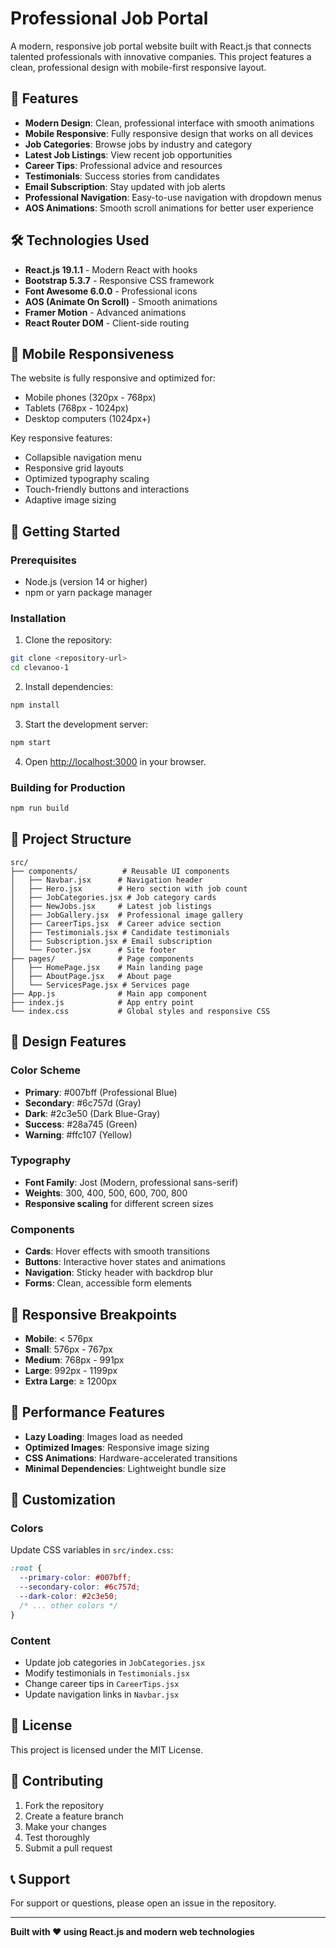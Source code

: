 # Professional Job Portal

A modern, responsive job portal website built with React.js that connects talented professionals with innovative companies. This project features a clean, professional design with mobile-first responsive layout.

## 🚀 Features

- **Modern Design**: Clean, professional interface with smooth animations
- **Mobile Responsive**: Fully responsive design that works on all devices
- **Job Categories**: Browse jobs by industry and category
- **Latest Job Listings**: View recent job opportunities
- **Career Tips**: Professional advice and resources
- **Testimonials**: Success stories from candidates
- **Email Subscription**: Stay updated with job alerts
- **Professional Navigation**: Easy-to-use navigation with dropdown menus
- **AOS Animations**: Smooth scroll animations for better user experience

## 🛠️ Technologies Used

- **React.js 19.1.1** - Modern React with hooks
- **Bootstrap 5.3.7** - Responsive CSS framework
- **Font Awesome 6.0.0** - Professional icons
- **AOS (Animate On Scroll)** - Smooth animations
- **Framer Motion** - Advanced animations
- **React Router DOM** - Client-side routing

## 📱 Mobile Responsiveness

The website is fully responsive and optimized for:
- Mobile phones (320px - 768px)
- Tablets (768px - 1024px)
- Desktop computers (1024px+)

Key responsive features:
- Collapsible navigation menu
- Responsive grid layouts
- Optimized typography scaling
- Touch-friendly buttons and interactions
- Adaptive image sizing

## 🚀 Getting Started

### Prerequisites

- Node.js (version 14 or higher)
- npm or yarn package manager

### Installation

1. Clone the repository:
```bash
git clone <repository-url>
cd clevanoo-1
```

2. Install dependencies:
```bash
npm install
```

3. Start the development server:
```bash
npm start
```

4. Open [http://localhost:3000](http://localhost:3000) in your browser.

### Building for Production

```bash
npm run build
```

## 📁 Project Structure

```
src/
├── components/          # Reusable UI components
│   ├── Navbar.jsx      # Navigation header
│   ├── Hero.jsx        # Hero section with job count
│   ├── JobCategories.jsx # Job category cards
│   ├── NewJobs.jsx     # Latest job listings
│   ├── JobGallery.jsx  # Professional image gallery
│   ├── CareerTips.jsx  # Career advice section
│   ├── Testimonials.jsx # Candidate testimonials
│   ├── Subscription.jsx # Email subscription
│   └── Footer.jsx      # Site footer
├── pages/              # Page components
│   ├── HomePage.jsx    # Main landing page
│   ├── AboutPage.jsx   # About page
│   └── ServicesPage.jsx # Services page
├── App.js              # Main app component
├── index.js            # App entry point
└── index.css           # Global styles and responsive CSS
```

## 🎨 Design Features

### Color Scheme
- **Primary**: #007bff (Professional Blue)
- **Secondary**: #6c757d (Gray)
- **Dark**: #2c3e50 (Dark Blue-Gray)
- **Success**: #28a745 (Green)
- **Warning**: #ffc107 (Yellow)

### Typography
- **Font Family**: Jost (Modern, professional sans-serif)
- **Weights**: 300, 400, 500, 600, 700, 800
- **Responsive scaling** for different screen sizes

### Components
- **Cards**: Hover effects with smooth transitions
- **Buttons**: Interactive hover states and animations
- **Navigation**: Sticky header with backdrop blur
- **Forms**: Clean, accessible form elements

## 📱 Responsive Breakpoints

- **Mobile**: < 576px
- **Small**: 576px - 767px
- **Medium**: 768px - 991px
- **Large**: 992px - 1199px
- **Extra Large**: ≥ 1200px

## 🚀 Performance Features

- **Lazy Loading**: Images load as needed
- **Optimized Images**: Responsive image sizing
- **CSS Animations**: Hardware-accelerated transitions
- **Minimal Dependencies**: Lightweight bundle size

## 🔧 Customization

### Colors
Update CSS variables in `src/index.css`:
```css
:root {
  --primary-color: #007bff;
  --secondary-color: #6c757d;
  --dark-color: #2c3e50;
  /* ... other colors */
}
```

### Content
- Update job categories in `JobCategories.jsx`
- Modify testimonials in `Testimonials.jsx`
- Change career tips in `CareerTips.jsx`
- Update navigation links in `Navbar.jsx`

## 📄 License

This project is licensed under the MIT License.

## 🤝 Contributing

1. Fork the repository
2. Create a feature branch
3. Make your changes
4. Test thoroughly
5. Submit a pull request

## 📞 Support

For support or questions, please open an issue in the repository.

---

**Built with ❤️ using React.js and modern web technologies**
